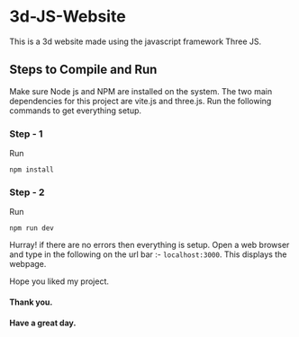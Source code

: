 # 3d-JS-Website
This is a 3d website made using the javascript framework Three JS.

## Steps to Compile and Run

Make sure Node js and NPM are installed on the system. The two main dependencies for this project are vite.js and three.js.
Run the following commands to get everything setup.

### Step - 1
Run
```
npm install
```
### Step - 2
Run
```
npm run dev
```
Hurray! if there are no errors then everything is setup. Open a web browser and type in the following on the url bar :- ```localhost:3000```. This displays the webpage.

Hope you liked my project.
#### <strong>Thank you.</strong>
#### <strong>Have a great day.</strong>
